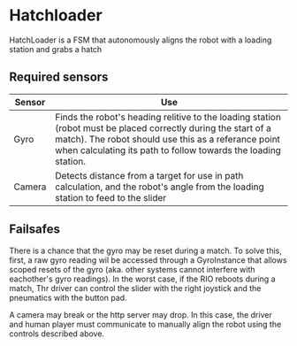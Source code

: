 # Hatchloader
HatchLoader is a FSM that autonomously aligns the robot with a loading station and grabs a hatch

## Required sensors
| Sensor | Use |
| -- | -- |
| Gyro | Finds the robot's heading relitive to the loading station (robot must be placed correctly during the start of a match). The robot should use this as a referance point when calculating its path to follow towards the loading station. |
| Camera | Detects distance from a target for use in path calculation, and the robot's angle from the loading station to feed to the slider|

## Failsafes
There is a chance that the gyro may be reset during a match. To solve this, first, a raw gyro reading wil be accessed through a GyroInstance that allows scoped resets of the gyro (aka. other systems cannot interfere with eachother's gyro readings). In the worst case, if the RIO reboots during a match, Thr driver can control the slider with the right joystick and the pneumatics with the button pad.

A camera may break or the http server may drop. In this case, the driver and human player must communicate to manually align the robot using the controls described above.